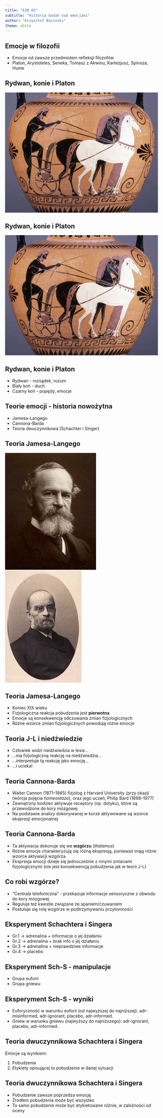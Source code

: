 ```yaml
---
title: "EIM 03"
subtitle: "Historia badań nad emocjami"
author: "Krzysztof Basiński"
theme: white
---
```



## Emocje w filozofii

- Emocje od zawsze przedmiotem refleksji filozofów
- Platon, Arystoteles, Seneka, Tomasz z Akwinu, Kartezjusz, Spinoza, Hume


## Rydwan, konie i Platon

<img src="img/03_plato_chariots.jpg" alt="James">


## Rydwan, konie i Platon

![Rydwan, konie i Platon](img/03_plato_chariots.jpg)


## Rydwan, konie i Platon

- Rydwan - rozsądek, rozum
- Biały koń - duch
- Czarny koń - popędy, emocje


## Teorie emocji - historia nowożytna

- Jamesa-Langego
- Cannona-Barda
- Teoria dwuczynnikowa (Schachter i Singer)


## Teoria Jamesa-Langego

<img src="img/02_james.jpg" alt="James" class="stretch">
<img src="img/02_lange.jpg" alt="Lange" class="stretch">


## Teoria Jamesa-Langego

- Koniec XIX wieku
- Fizjologiczna reakcja pobudzenia jest **pierwotna**
- Emocje są konsekwencją odczuwania zmian fizjologicznych
- Różne wzorce zmian fizjologicznych powodują różne emocje


## Teoria J-L i niedźwiedzie

- Człowiek widzi niedźwiedzia w lesie...
- ...ma fizjologiczną reakcję na niedźwiedzia...
- ...interpretuje tą reakcję jako emocję...
- ...i ucieka!

## Teoria Cannona-Barda

- Walter Cannon (1871–1945) fizjolog z Harvard University (przy okazji twórcja pojęcia *homeostaza*), oraz jego uczeń, Philip Bard (1898–1977)
- Zewnętrzny bodziec aktywuje receptory (np. dotyku), które są przewodzone do kory mózgowej
- Na podstawie analizy dokonywanej w korze aktywowane są wzorce ekspresji emocjonalnej


## Teoria Cannona-Barda

- Ta aktywacja dokonuje się we **wzgórzu** (*thalamus*)
- Różne emocje charakteryzują się różną ekspresją, ponieważ mają różne wzorce aktywacji wzgórza
- Ekspresja emocji dzieje się jednocześnie z innymi zmianami fizjologicznymi (nie jest konsekwencją pobudzenia jak w teorii J-L)


## Co robi wzgórze?

- "Centrala telefoniczna" - przekazuje informacje sensoryczne z obwodu do kory mózgowej
- Reguluje też kwestie związane ze spaniem/czuwaniem
- Postuluje się rolę wzgórze w podtrzymywaniu przytomności


## Eksperyment Schachtera i Singera

- Gr.1 -> adrenalina + informacje o jej działaniu
- Gr.2 -> adrenalina + brak info o jej działaniu
- Gr.3 -> adrenalina + nieprawdziwe informacje
- Gr.4 -> placebo


## Eksperyment Sch-S - manipulacje

- Grupa euforii
- Grupa gniewu


## Eksperyment Sch-S - wyniki

- Euforyczność w warunku euforii (od najwyższej do najniższej): adr-misinformed, adr-ignorant, placebo, adr-informed. 
- Gniew w warunku gniewu (najwyższy do najniższego): adr-ignorant, placebo, adr-informed.


## Teoria dwuczynnikowa Schachtera i Singera

Emocje są wynikiem: 
1. Pobudzenia
2. Etykiety opisującej to pobudzenie w danej sytuacji


## Teoria dwuczynnikowa Schachtera i Singera

- Pobudzenie zawsze poprzedza emocję
- Źródłem pobudzenia może być wszystko
- To samo pobudzenie może być etykietowane różnie, w zależności od oceny


